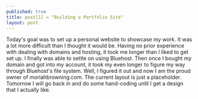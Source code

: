 ```yaml
---
published: true
title: post[1] = "Building a Portfolio Site"
layout: post
---
```

Today's goal was to set up a personal website to showcase my work. It was a lot more difficult than I thought it would be. Having no prior experience with dealing with domains and hosting, it took me longer than I liked to get set up. I finally was able to settle on using Bluehost. Then once I bought my domain and got into my account, it took my even longer to figure my way through Bluehost's file system. Well, I figured it out and now I am the proud owner of moriahbrowning.com. The current layout is just a placeholder. Tomorrow I will go back in and do some hand-coding until I get a design that I actually like.